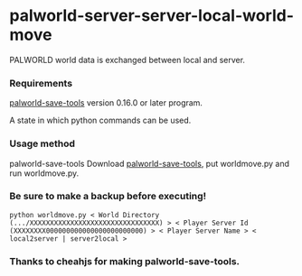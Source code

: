 # palworld-server-server-local-world-move
PALWORLD world data is exchanged between local and server.

### Requirements
[palworld-save-tools](https://github.com/cheahjs/palworld-save-tools/) version 0.16.0 or later program.

A state in which python commands can be used.

### Usage method
palworld-save-tools
Download [palworld-save-tools](https://github.com/cheahjs/palworld-save-tools/), put worldmove.py and run worldmove.py.
### Be sure to make a backup before executing!
```
python worldmove.py < World Directory (.../XXXXXXXXXXXXXXXXXXXXXXXXXXXXXXXX) > < Player Server Id (XXXXXXXX000000000000000000000000) > < Player Server Name > < local2server | server2local >
```

### Thanks to cheahjs for making palworld-save-tools.
